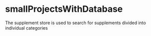 # smallProjectsWithDatabase


The supplement store is used to search for supplements divided into individual categories

